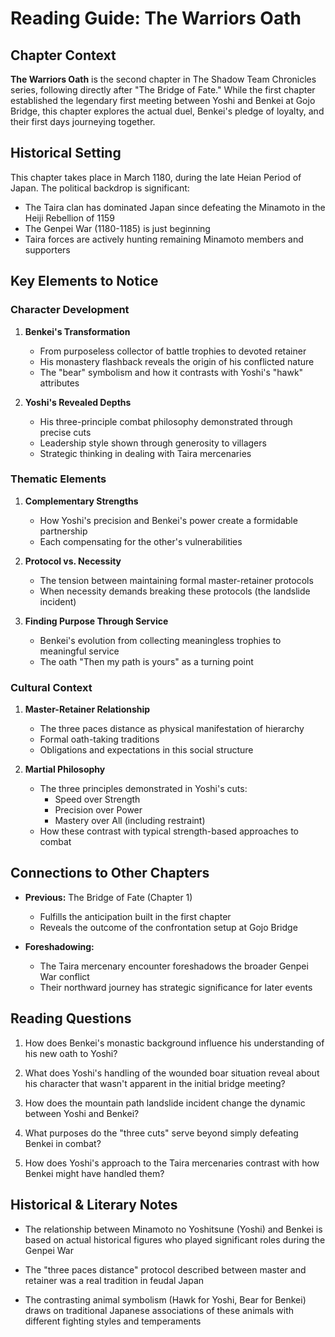 # Reading Guide: The Warriors Oath

## Chapter Context

**The Warriors Oath** is the second chapter in The Shadow Team Chronicles series, following directly after "The Bridge of Fate." While the first chapter established the legendary first meeting between Yoshi and Benkei at Gojo Bridge, this chapter explores the actual duel, Benkei's pledge of loyalty, and their first days journeying together.

## Historical Setting

This chapter takes place in March 1180, during the late Heian Period of Japan. The political backdrop is significant:

- The Taira clan has dominated Japan since defeating the Minamoto in the Heiji Rebellion of 1159
- The Genpei War (1180-1185) is just beginning
- Taira forces are actively hunting remaining Minamoto members and supporters

## Key Elements to Notice

### Character Development

1. **Benkei's Transformation**
   - From purposeless collector of battle trophies to devoted retainer
   - His monastery flashback reveals the origin of his conflicted nature
   - The "bear" symbolism and how it contrasts with Yoshi's "hawk" attributes

2. **Yoshi's Revealed Depths**
   - His three-principle combat philosophy demonstrated through precise cuts
   - Leadership style shown through generosity to villagers
   - Strategic thinking in dealing with Taira mercenaries

### Thematic Elements

1. **Complementary Strengths**
   - How Yoshi's precision and Benkei's power create a formidable partnership
   - Each compensating for the other's vulnerabilities

2. **Protocol vs. Necessity**
   - The tension between maintaining formal master-retainer protocols
   - When necessity demands breaking these protocols (the landslide incident)

3. **Finding Purpose Through Service**
   - Benkei's evolution from collecting meaningless trophies to meaningful service
   - The oath "Then my path is yours" as a turning point

### Cultural Context

1. **Master-Retainer Relationship**
   - The three paces distance as physical manifestation of hierarchy
   - Formal oath-taking traditions
   - Obligations and expectations in this social structure

2. **Martial Philosophy**
   - The three principles demonstrated in Yoshi's cuts:
     - Speed over Strength
     - Precision over Power
     - Mastery over All (including restraint)
   - How these contrast with typical strength-based approaches to combat

## Connections to Other Chapters

- **Previous:** The Bridge of Fate (Chapter 1)
  - Fulfills the anticipation built in the first chapter
  - Reveals the outcome of the confrontation setup at Gojo Bridge

- **Foreshadowing:**
  - The Taira mercenary encounter foreshadows the broader Genpei War conflict
  - Their northward journey has strategic significance for later events

## Reading Questions

1. How does Benkei's monastic background influence his understanding of his new oath to Yoshi?

2. What does Yoshi's handling of the wounded boar situation reveal about his character that wasn't apparent in the initial bridge meeting?

3. How does the mountain path landslide incident change the dynamic between Yoshi and Benkei?

4. What purposes do the "three cuts" serve beyond simply defeating Benkei in combat?

5. How does Yoshi's approach to the Taira mercenaries contrast with how Benkei might have handled them?

## Historical & Literary Notes

- The relationship between Minamoto no Yoshitsune (Yoshi) and Benkei is based on actual historical figures who played significant roles during the Genpei War
  
- The "three paces distance" protocol described between master and retainer was a real tradition in feudal Japan

- The contrasting animal symbolism (Hawk for Yoshi, Bear for Benkei) draws on traditional Japanese associations of these animals with different fighting styles and temperaments
